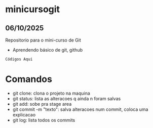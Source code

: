 # minicursogit
## 06/10/2025 
Repositorio para o mini-curso de Git

- Aprendendo básico de git, github

```
Códigos Aqui
```

# Comandos
- git clone: clona o projeto na maquina
- git status: lista as alteracoes q ainda n foram salvas
- git add: sobe pra stage area
- git commit -m "texto": salva alteracoes num commit, coloca uma explicacao
- git log: lista todos os commits